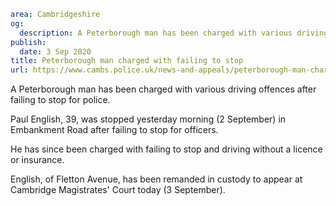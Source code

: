 ```yaml
area: Cambridgeshire
og:
  description: A Peterborough man has been charged with various driving offences after failing to stop for police.
publish:
  date: 3 Sep 2020
title: Peterborough man charged with failing to stop
url: https://www.cambs.police.uk/news-and-appeals/peterborough-man-charged-with-failing-to-stop
```

A Peterborough man has been charged with various driving offences after failing to stop for police.

Paul English, 39, was stopped yesterday morning (2 September) in Embankment Road after failing to stop for officers.

He has since been charged with failing to stop and driving without a licence or insurance.

English, of Fletton Avenue, has been remanded in custody to appear at Cambridge Magistrates' Court today (3 September).
